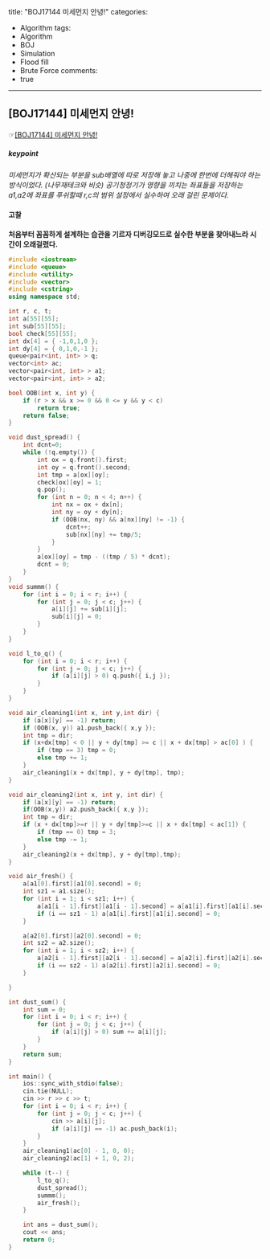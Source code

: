 title: "BOJ17144 미세먼지 안녕!"
categories:
  - Algorithm
tags:
  - Algorithm
  - BOJ
  - Simulation
  - Flood fill
  - Brute Force
comments:
  - true
---

## [BOJ17144] 미세먼지 안녕!
 ☞[[BOJ17144] 미세먼지 안녕!](https://www.acmicpc.net/problem/17144)

##### keypoint
*미세먼지가 확산되는 부분을 sub배열에
따로 저장해 놓고 나중에 한번에 더해줘야
하는 방식이었다. (나무재테크와 비슷)
공기청정기가 영향을 끼치는 좌표들을 저장하는
a1,a2에 좌표를 푸쉬할때 r,c의 범위 설정에서
실수하여 오래 걸린 문제이다.*

#### 고찰
**처음부터 꼼꼼하게 설계하는 습관을 기르자
디버깅모드로 실수한 부분을 찾아내느라
시간이 오래걸렸다.**


```cpp
#include <iostream>
#include <queue>
#include <utility>
#include <vector>
#include <cstring>
using namespace std;

int r, c, t;
int a[55][55];
int sub[55][55];
bool check[55][55];
int dx[4] = { -1,0,1,0 };
int dy[4] = { 0,1,0,-1 };
queue<pair<int, int> > q;
vector<int> ac;
vector<pair<int, int> > a1;
vector<pair<int, int> > a2;

bool OOB(int x, int y) {
	if (r > x && x >= 0 && 0 <= y && y < c)
		return true;
	return false;
}

void dust_spread() {
	int dcnt=0;
	while (!q.empty()) {
		int ox = q.front().first;
		int oy = q.front().second;
		int tmp = a[ox][oy];
		check[ox][oy] = 1;
		q.pop();
		for (int n = 0; n < 4; n++) {
			int nx = ox + dx[n];
			int ny = oy + dy[n];
			if (OOB(nx, ny) && a[nx][ny] != -1) {
				dcnt++;
				sub[nx][ny] += tmp/5;
			}
		}
		a[ox][oy] = tmp - ((tmp / 5) * dcnt);
		dcnt = 0;
	}
}
void summm() {
	for (int i = 0; i < r; i++) {
		for (int j = 0; j < c; j++) {
			a[i][j] += sub[i][j];
			sub[i][j] = 0;
		}
	}
}

void l_to_q() {
	for (int i = 0; i < r; i++) {
		for (int j = 0; j < c; j++) {
			if (a[i][j] > 0) q.push({ i,j });
		}
	}
}

void air_cleaning1(int x, int y,int dir) {
	if (a[x][y] == -1) return;
	if (OOB(x, y)) a1.push_back({ x,y });
	int tmp = dir;
	if (x+dx[tmp] < 0 || y + dy[tmp] >= c || x + dx[tmp] > ac[0] ) {
		if (tmp == 3) tmp = 0;
		else tmp += 1;
	}
	air_cleaning1(x + dx[tmp], y + dy[tmp], tmp);
}

void air_cleaning2(int x, int y, int dir) {
	if (a[x][y] == -1) return;
	if(OOB(x,y)) a2.push_back({ x,y });
	int tmp = dir;
	if (x + dx[tmp]>=r || y + dy[tmp]>=c || x + dx[tmp] < ac[1]) {
		if (tmp == 0) tmp = 3;
		else tmp -= 1;
	}
	air_cleaning2(x + dx[tmp], y + dy[tmp],tmp);
}

void air_fresh() {
	a[a1[0].first][a1[0].second] = 0;
	int sz1 = a1.size();
	for (int i = 1; i < sz1; i++) {
		a[a1[i - 1].first][a1[i - 1].second] = a[a1[i].first][a1[i].second];
		if (i == sz1 - 1) a[a1[i].first][a1[i].second] = 0;
	}

	a[a2[0].first][a2[0].second] = 0;
	int sz2 = a2.size();
	for (int i = 1; i < sz2; i++) {
		a[a2[i - 1].first][a2[i - 1].second] = a[a2[i].first][a2[i].second];
		if (i == sz2 - 1) a[a2[i].first][a2[i].second] = 0;
	}

}

int dust_sum() {
	int sum = 0;
	for (int i = 0; i < r; i++) {
		for (int j = 0; j < c; j++) {
			if (a[i][j] > 0) sum += a[i][j];
		}
	}
	return sum;
}

int main() {
	ios::sync_with_stdio(false);
	cin.tie(NULL);
	cin >> r >> c >> t;
	for (int i = 0; i < r; i++) {
		for (int j = 0; j < c; j++) {
			cin >> a[i][j];
			if (a[i][j] == -1) ac.push_back(i);
		}
	}
	air_cleaning1(ac[0] - 1, 0, 0);
	air_cleaning2(ac[1] + 1, 0, 2);

	while (t--) {
		l_to_q();
		dust_spread();
		summm();
		air_fresh();
	}

	int ans = dust_sum();
	cout << ans;
	return 0;
}

```
